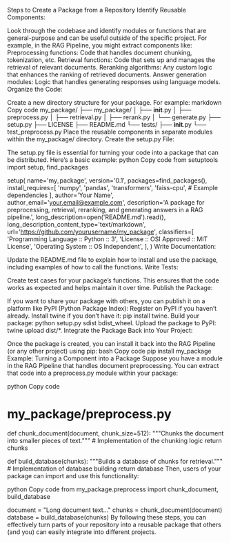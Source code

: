 Steps to Create a Package from a Repository
Identify Reusable Components:

Look through the codebase and identify modules or functions that are general-purpose and can be useful outside of the specific project. For example, in the RAG Pipeline, you might extract components like:
Preprocessing functions: Code that handles document chunking, tokenization, etc.
Retrieval functions: Code that sets up and manages the retrieval of relevant documents.
Reranking algorithms: Any custom logic that enhances the ranking of retrieved documents.
Answer generation modules: Logic that handles generating responses using language models.
Organize the Code:

Create a new directory structure for your package. For example:
markdown
Copy code
my_package/
├── my_package/
│   ├── __init__.py
│   ├── preprocess.py
│   ├── retrieval.py
│   ├── rerank.py
│   └── generate.py
├── setup.py
├── LICENSE
├── README.md
└── tests/
    ├── __init__.py
    └── test_preprocess.py
Place the reusable components in separate modules within the my_package/ directory.
Create the setup.py File:

The setup.py file is essential for turning your code into a package that can be distributed. Here’s a basic example:
python
Copy code
from setuptools import setup, find_packages

setup(
    name='my_package',
    version='0.1',
    packages=find_packages(),
    install_requires=[
        'numpy',
        'pandas',
        'transformers',
        'faiss-cpu',  # Example dependencies
    ],
    author='Your Name',
    author_email='your.email@example.com',
    description='A package for preprocessing, retrieval, reranking, and generating answers in a RAG pipeline.',
    long_description=open('README.md').read(),
    long_description_content_type='text/markdown',
    url='https://github.com/yourusername/my_package',
    classifiers=[
        'Programming Language :: Python :: 3',
        'License :: OSI Approved :: MIT License',
        'Operating System :: OS Independent',
    ],
)
Write Documentation:

Update the README.md file to explain how to install and use the package, including examples of how to call the functions.
Write Tests:

Create test cases for your package’s functions. This ensures that the code works as expected and helps maintain it over time.
Publish the Package:

If you want to share your package with others, you can publish it on a platform like PyPI (Python Package Index):
Register on PyPI if you haven’t already.
Install twine if you don’t have it: pip install twine.
Build your package: python setup.py sdist bdist_wheel.
Upload the package to PyPI: twine upload dist/*.
Integrate the Package Back into Your Project:

Once the package is created, you can install it back into the RAG Pipeline (or any other project) using pip:
bash
Copy code
pip install my_package
Example: Turning a Component into a Package
Suppose you have a module in the RAG Pipeline that handles document preprocessing. You can extract that code into a preprocess.py module within your package:

python
Copy code
# my_package/preprocess.py

def chunk_document(document, chunk_size=512):
    """Chunks the document into smaller pieces of text."""
    # Implementation of the chunking logic
    return chunks

def build_database(chunks):
    """Builds a database of chunks for retrieval."""
    # Implementation of database building
    return database
Then, users of your package can import and use this functionality:

python
Copy code
from my_package.preprocess import chunk_document, build_database

document = "Long document text..."
chunks = chunk_document(document)
database = build_database(chunks)
By following these steps, you can effectively turn parts of your repository into a reusable package that others (and you) can easily integrate into different projects.




